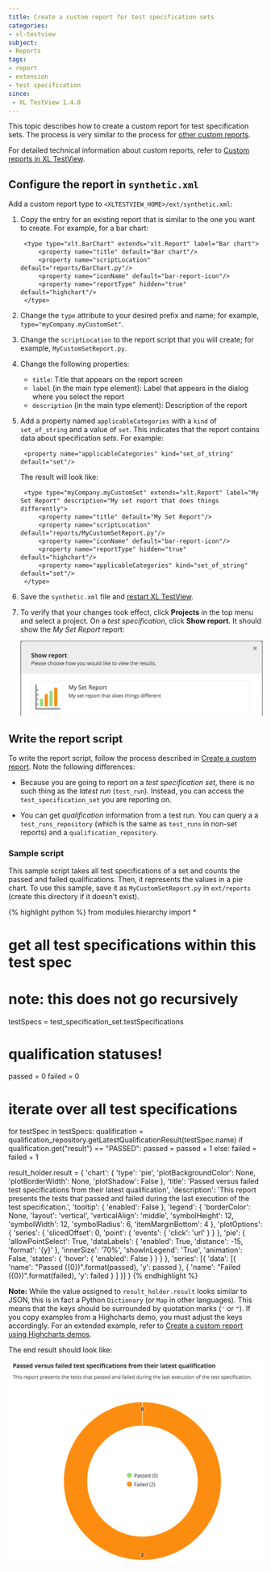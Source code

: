 ```yaml
---
title: Create a custom report for test specification sets
categories:
- xl-testview
subject:
- Reports
tags:
- report
- extension
- test specification
since:
 - XL TestView 1.4.0
---
```


This topic describes how to create a custom report for test specification sets. The process is very similar to the process for [other custom reports](/xl-testview/how-to/create-a-custom-report.html).

For detailed technical information about custom reports, refer to [Custom reports in XL TestView](/xl-testview/concept/custom-reports.html).

## Configure the report in `synthetic.xml`

Add a custom report type to `<XLTESTVIEW_HOME>/ext/synthetic.xml`:

1. Copy the entry for an existing report that is similar to the one you want to create. For example, for a bar chart:

        <type type="xlt.BarChart" extends="xlt.Report" label="Bar chart">
            <property name="title" default="Bar chart"/>
            <property name="scriptLocation" default="reports/BarChart.py"/>
            <property name="iconName" default="bar-report-icon"/>
            <property name="reportType" hidden="true" default="highchart"/>
        </type>

2. Change the `type` attribute to your desired prefix and name; for example, `type="myCompany.myCustomSet"`.

3. Change the `scriptLocation` to the report script that you will create; for example, `MyCustomSetReport.py`.

4. Change the following properties:

    * `title`: Title that appears on the report screen
    * `label` (in the main type element): Label that appears in the dialog where you select the report
    * `description` (in the main type element): Description of the report

4. Add a property named `applicableCategories` with a `kind` of `set_of_string` and a value of `set`. This indicates that the report contains data about specification *sets*. For example:

        <property name="applicableCategories" kind="set_of_string" default="set"/>

    The result will look like:

        <type type="myCompany.myCustomSet" extends="xlt.Report" label="My Set Report" description="My set report that does things differently">
            <property name="title" default="My Set Report"/>
            <property name="scriptLocation" default="reports/MyCustomSetReport.py"/>
            <property name="iconName" default="bar-report-icon"/>
            <property name="reportType" hidden="true" default="highchart"/>
	        <property name="applicableCategories" kind="set_of_string" default="set"/>
        </type>

5. Save the `synthetic.xml` file and [restart XL TestView](/xl-testview/how-to/start.html).

6. To verify that your changes took effect, click **Projects** in the top menu and select a project. On a *test specification*, click **Show report**. It should show the *My Set Report* report:

    ![Report list with new custom report](images/create-a-custom-report-testset-reports.png)

## Write the report script

To write the report script, follow the process described in [Create a custom report](/xl-testview/how-to/create-a-custom-report.html). Note the following differences:

* Because you are going to report on a *test specification set*, there is no such thing as the *latest run* (`test_run`). Instead, you can access the `test_specification_set` you are reporting on.

* You can get *qualification* information from a test run. You can query a a `test_runs_repository` (which is the same as `test_runs` in non-set reports) and a `qualification_repository`.

### Sample script

This sample script takes all test specifications of a set and counts the passed and failed qualifications. Then, it represents the values in a pie chart. To use this sample, save it as `MyCustomSetReport.py` in `ext/reports` (create this directory if it doesn't exist).

{% highlight python %}
from modules.hierarchy import *

# get all test specifications within this test spec
# note: this does not go recursively
testSpecs = test_specification_set.testSpecifications

# qualification statuses!
passed = 0
failed = 0

# iterate over all test specifications
for testSpec in testSpecs:
    qualification = qualification_repository.getLatestQualificationResult(testSpec.name)
    if qualification.get("result") == "PASSED":
        passed = passed + 1
    else:
        failed = failed + 1

result_holder.result = {
    'chart': {
        'type': 'pie',
        'plotBackgroundColor': None,
        'plotBorderWidth': None,
        'plotShadow': False
    },
    'title': 'Passed versus failed test specifications from their latest qualification',
    'description': 'This report presents the tests that passed and failed during the last execution of the test specification.',
    'tooltip': {
        'enabled': False
    },
    'legend': {
        'borderColor': None,
        'layout': 'vertical',
        'verticalAlign': 'middle',
        'symbolHeight': 12,
        'symbolWidth': 12,
        'symbolRadius': 6,
        'itemMarginBottom': 4
    },
    'plotOptions': {
        'series': {
            'slicedOffset': 0,
            'point': {
                'events': {
                    'click': 'url'
                }
            }
        },
        'pie': {
            'allowPointSelect': True,
            'dataLabels': {
                'enabled': True,
                'distance': -15,
                'format': '{y}'
            },
            'innerSize': '70%',
            'showInLegend': 'True',
            'animation': False,
            'states': {
                'hover': {
                    'enabled': False
                }
            }
        }
    },
    'series': [{
        'data': [{
            'name': "Passed ({0})".format(passed),
            'y': passed
        },
            {
                'name': "Failed ({0})".format(failed),
                'y': failed
            }
        ]
    }]
}
{% endhighlight %}

**Note:** While the value assigned to `result_holder.result` looks similar to JSON, this is in fact a Python `Dictionary` (or `Map` in other languages). This means that the keys should be surrounded by quotation marks (`'` or `"`). If you copy examples from a Highcharts demo, you must adjust the keys accordingly. For an extended example, refer to [Create a custom report using Highcharts demos](/xl-testview/how-to/create-a-custom-report-using-highcharts-demos.html).

The end result should look like:

![Report example](images/create-a-custom-report-testset-reports_report_example.png)
